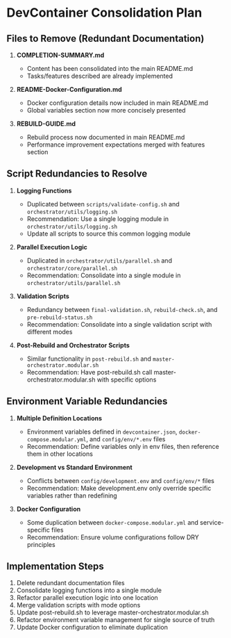 # DevContainer Consolidation Plan

## Files to Remove (Redundant Documentation)

1. **COMPLETION-SUMMARY.md**
   - Content has been consolidated into the main README.md
   - Tasks/features described are already implemented

2. **README-Docker-Configuration.md**
   - Docker configuration details now included in main README.md
   - Global variables section now more concisely presented

3. **REBUILD-GUIDE.md**
   - Rebuild process now documented in main README.md
   - Performance improvement expectations merged with features section

## Script Redundancies to Resolve

1. **Logging Functions**
   - Duplicated between `scripts/validate-config.sh` and `orchestrator/utils/logging.sh`
   - Recommendation: Use a single logging module in `orchestrator/utils/logging.sh`
   - Update all scripts to source this common logging module

2. **Parallel Execution Logic**
   - Duplicated in `orchestrator/utils/parallel.sh` and `orchestrator/core/parallel.sh`
   - Recommendation: Consolidate into a single module in `orchestrator/utils/parallel.sh`

3. **Validation Scripts**
   - Redundancy between `final-validation.sh`, `rebuild-check.sh`, and `pre-rebuild-status.sh`
   - Recommendation: Consolidate into a single validation script with different modes

4. **Post-Rebuild and Orchestrator Scripts**
   - Similar functionality in `post-rebuild.sh` and `master-orchestrator.modular.sh`
   - Recommendation: Have post-rebuild.sh call master-orchestrator.modular.sh with specific options

## Environment Variable Redundancies

1. **Multiple Definition Locations**
   - Environment variables defined in `devcontainer.json`, `docker-compose.modular.yml`, and `config/env/*.env` files
   - Recommendation: Define variables only in env files, then reference them in other locations

2. **Development vs Standard Environment**
   - Conflicts between `config/development.env` and `config/env/*` files
   - Recommendation: Make development.env only override specific variables rather than redefining

3. **Docker Configuration**
   - Some duplication between `docker-compose.modular.yml` and service-specific files
   - Recommendation: Ensure volume configurations follow DRY principles

## Implementation Steps

1. Delete redundant documentation files
2. Consolidate logging functions into a single module
3. Refactor parallel execution logic into one location
4. Merge validation scripts with mode options
5. Update post-rebuild.sh to leverage master-orchestrator.modular.sh
6. Refactor environment variable management for single source of truth
7. Update Docker configuration to eliminate duplication
